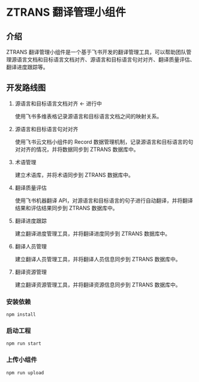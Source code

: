 # ZTRANS 翻译管理小组件

## 介绍
ZTRANS 翻译管理小组件是一个基于飞书开发的翻译管理工具，可以帮助团队管理源语言文档和目标语言文档对齐、源语言和目标语言句对对齐、翻译质量评估、翻译进度跟踪等。

## 开发路线图

1. 源语言和目标语言文档对齐 <- 进行中

    使用飞书多维表格记录源语言和目标语言文档之间的映射关系。

2. 源语言和目标语言句对对齐

    使用飞书云文档小组件的 Record 数据管理机制，记录源语言和目标语言的句对对齐的情况，并将数据同步到 ZTRANS 数据库中。

3. 术语管理

    建立术语库，并将术语同步到 ZTRANS 数据库中。

4. 翻译质量评估

    使用飞书机器翻译 API，对源语言和目标语言的句子进行自动翻译，并将翻译结果和评估结果同步到 ZTRANS 数据库中。

5. 翻译进度跟踪

    建立翻译进度管理工具，并将翻译进度同步到 ZTRANS 数据库中。
    
6. 翻译人员管理

    建立翻译人员管理工具，并将翻译人员信息同步到 ZTRANS 数据库中。
    
7. 翻译资源管理

    建立翻译资源管理工具，并将翻译资源信息同步到 ZTRANS 数据库中。
    
### 安装依赖
```
npm install
```

### 启动工程
```
npm run start
```

### 上传小组件
```
npm run upload
```
